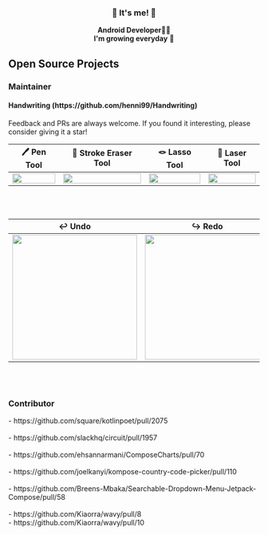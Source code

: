 

 
<h3 align="center"> 👋 It's me! 👋 </h3>
<p align="center">
  <b>Android Developer</b>👩‍💻<br>
  <b>I'm growing everyday</b> 🌿
</p> 


<h2 align="left"> Open Source Projects </h3>

<h3 align="left"> Maintainer </h3>

<h4>Handwriting (https://github.com/henni99/Handwriting) </h4>

Feedback and PRs are always welcome. If you found it interesting, please consider giving it a star!
<br>


<p align="center">

🖊️ Pen Tool | 🧽 Stroke Eraser Tool | 🪢  Lasso Tool | 🔦  Laser Tool |
| :---------------: | :---------------: | :---------------: | :---------------: |
| <img src="https://github.com/user-attachments/assets/c479a0eb-3369-47dc-a099-5568fa63bce2" align="center" width="100%"/> | <img src="https://github.com/user-attachments/assets/7892d2df-babb-49d8-a0ea-501c655b0516" align="center" width="100%"/> | <img src="https://github.com/user-attachments/assets/4987ae28-e910-4935-b521-58b98b49810c" align="center" width="100%"/> | <img src="https://github.com/user-attachments/assets/888210c6-834e-42a4-9470-99b989f1ee6a" align="center" width="100%"/> |

<br>
<br>

<div align="center">
    
↩️ Undo | ↪️ Redo |
| :---------------: | :---------------: |
| <img src="https://github.com/user-attachments/assets/955e8c06-c549-4ec9-bb75-deb66ba31ac3" align="center" width="250"/> | <img src="https://github.com/user-attachments/assets/ad126df7-f579-4b57-8491-8c22a2c9d909" align="center" width="250"/> |
</div>

</p>
<br>
<br>

<h3 align="left"> Contributor </h3>
- https://github.com/square/kotlinpoet/pull/2075
<br><br>
- https://github.com/slackhq/circuit/pull/1957
<br><br>
- https://github.com/ehsannarmani/ComposeCharts/pull/70
<br><br>
- https://github.com/joelkanyi/kompose-country-code-picker/pull/110
<br><br>
- https://github.com/Breens-Mbaka/Searchable-Dropdown-Menu-Jetpack-Compose/pull/58
<br><br>
- https://github.com/Kiaorra/wavy/pull/8
<br>
- https://github.com/Kiaorra/wavy/pull/10

